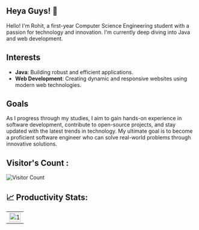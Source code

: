 ## Heya Guys! 👋

Hello! I'm Rohit, a first-year Computer Science Engineering student with a passion for technology and innovation. I'm currently deep diving into Java and web development.

## Interests

- **Java**: Building robust and efficient applications.
- **Web Development**: Creating dynamic and responsive websites using modern web technologies.

## Goals

As I progress through my studies, I aim to gain hands-on experience in software development, contribute to open-source projects, and stay updated with the latest trends in technology. My ultimate goal is to become a proficient software engineer who can solve real-world problems through innovative solutions.

## Visitor's Count :


   ![Visitor Count](https://profile-counter.glitch.me/rohitpaul3/count.svg)

## 📈 Productivity Stats:
<table>
  <tr>
    <td><img src="https://github-profile-summary-cards.vercel.app/api/cards/profile-details?username=rohitpaul3&theme=radical"  display=block width=100% height=auto  alt="1" ></td>
   </tr>
</table>  



